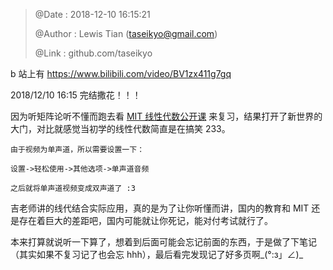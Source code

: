 > @Date    : 2018-12-10 16:15:21
>
> @Author  : Lewis Tian (taseikyo@gmail.com)
>
> @Link    : github.com/taseikyo

b 站上有 https://www.bilibili.com/video/BV1zx411g7gq

2018/12/10 16:15 完结撒花！！！

因为听矩阵论听不懂而跑去看 [MIT 线性代数公开课](https://www.bilibili.com/video/BV1zx411g7gq) 来复习，结果打开了新世界的大门，对比就感觉当初学的线性代数简直是在搞笑 233。

```
由于视频为单声道，所以需要设置一下：

设置->轻松使用->其他选项->单声道音频

之后就将单声道视频变成双声道了 :3
```

吉老师讲的线代结合实际应用，真的是为了让你听懂而讲，国内的教育和 MIT 还是存在着巨大的差距吧，国内可能就让你死记，能对付考试就行了。

本来打算就说听一下算了，想着到后面可能会忘记前面的东西，于是做了下笔记（其实如果不复习记了也会忘 hhh），最后看完发现记了好多页啊_(°:з」∠)_